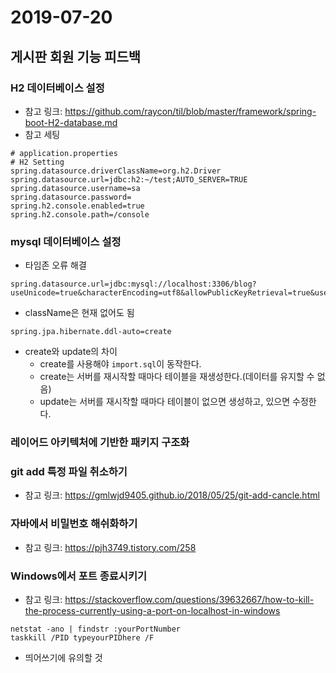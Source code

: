 # 2019-07-20

## 게시판 회원 기능 피드백
### H2 데이터베이스 설정
- 참고 링크: https://github.com/raycon/til/blob/master/framework/spring-boot-H2-database.md
- 참고 세팅

```
# application.properties
# H2 Setting
spring.datasource.driverClassName=org.h2.Driver
spring.datasource.url=jdbc:h2:~/test;AUTO_SERVER=TRUE
spring.datasource.username=sa
spring.datasource.password=
spring.h2.console.enabled=true
spring.h2.console.path=/console
```

### mysql 데이터베이스 설정
- 타임존 오류 해결
```
spring.datasource.url=jdbc:mysql://localhost:3306/blog?useUnicode=true&characterEncoding=utf8&allowPublicKeyRetrieval=true&useSSL=false&serverTimezone=UTC
```

- className은 현재 없어도 됨

```
spring.jpa.hibernate.ddl-auto=create
```
- create와 update의 차이
  - create를 사용해야 ```import.sql```이 동작한다.
  - create는 서버를 재시작할 때마다 테이블을 재생성한다.(데이터를 유지할 수 없음)
  - update는 서버를 재시작할 때마다 테이블이 없으면 생성하고, 있으면 수정한다.

### 레이어드 아키텍처에 기반한 패키지 구조화

### git add 특정 파일 취소하기
- 참고 링크: <https://gmlwjd9405.github.io/2018/05/25/git-add-cancle.html>

### 자바에서 비밀번호 해쉬화하기
- 참고 링크: <https://pjh3749.tistory.com/258>

### Windows에서 포트 종료시키기
- 참고 링크: <https://stackoverflow.com/questions/39632667/how-to-kill-the-process-currently-using-a-port-on-localhost-in-windows>

```
netstat -ano | findstr :yourPortNumber
taskkill /PID typeyourPIDhere /F
```

- 띄어쓰기에 유의할 것
